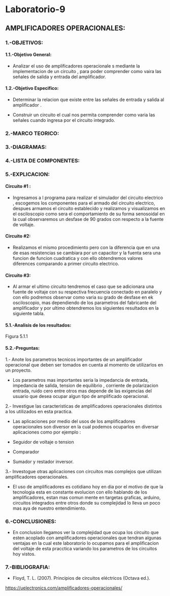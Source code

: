 # Laboratorio-9

## AMPLIFICADORES OPERACIONALES:

### 1.-OBJETIVOS:

#### 1.1.-Objetivo General:

- Analizar el uso de amplificadores operacionale s mediante la implementacion de un circuito , para poder comprender como vaira las señales de salida  y entrada del amplificador.


#### 1.2.-Objetivo Especifico:

- Determinar la relacion que existe entre las señales de entrada y salida al amplificador .

- Construir un circuito el cual nos permita comprender como varia las señales cuando ingresa por el circuito integrado.



### 2.-MARCO TEORICO:




### 3.-DIAGRAMAS:




### 4.-LISTA DE COMPONENTES:



### 5.-EXPLICACION:
 

#### Circuito #1 :

- Ingresamos a l programa para realizar el simulador del circuito electrico , escogemos los componentes para el armado del circuito electrico, despues armamos el circuito establecido  y realizamos y visualizamos en el osciloscopio como sera el comportamiento de su forma senosoidal en la cual observaremos un desfase de 90 grados con respecto a la fuente de voltaje.

#### Circuito  #2:

- Realizamos el mismo procedimiento pero con la diferencia que en una de esas resistencias se cambiara por un capacitor y la fuenta sera una funcion de funcion cuadratica y con ello obtendremos valores diferences comparando a primer circuito electrico.


#### Circuito #3:



- Al armar el ultimo circuito tendremos el caso que se adicionara una fuente de voltaje con su respectiva frecuencia conectado en paralelo y con ello podremos observar como varia su grado de desfase en ek osciloscopio, mas dependiendo de los parametros del fabricante del amplificador y por ultimo obtendremos los siguientes  resultados en la siguiente tabla.


 

#### 5.1.-Analisis de los resultados:


Figura 5.1.1

#### 5.2.-Preguntas:

1.- Anote los parametros tecnicos importantes de un amplificador operacional que deben ser tomados en cuenta al momento de utilizarlos en un proyecto.

- Los parametros mas importantes seria la impedancia de entrada, impedancia de salida, tension de equilibrio , corriente de polarizacion entrada, ruido cero entre otros mas depende de las exigencias del usuario que desea ocupar algun tipo de amplificado operacional.


2.- Investigue las caracteristicas de amplificadores operacionales distintos a los utilizados en esta practica.


- Las aplicaciones por medio del usos de los amplificadores operacionales son diversor en la cual podemos ocuparlos en diversar aplicaciones como por ejemplo :


-  Seguidor de voltaje o tension

- Comparador

- Sumador y restador inversor.


3.- Investogue otras aplicaciones con circuitos mas complejos que utilizan amplificadores operacionales.

- El uso de amplificadores es cotidiano hoy en dia por el motivo de que la tecnologia esta en constante evolucion con ello hablando de los amplificadores, estan mas comun mente en targetas graficas, arduino, circuitos integrados entre otros donde su complejidad lo lleva un poco mas aya de nuestro entendimiento.



### 6.-CONCLUSIONES:


- En conclusion llegamos ver la complejidad que ocupa los circuito que esten acoplado con  amplificadores operacionales que tendran algunas ventajas en la cual este laboratorio lo ocupamos para el amplificacion del voltaje de esta pracctica variando los parametros de los circuitos hoy vistos.




### 7.-BIBLIOGRAFIA:



- Floyd, T. L. (2007). Principios de circuitos eléctricos (Octava ed.).


https://uelectronics.com/amplificadores-operacionales/
















